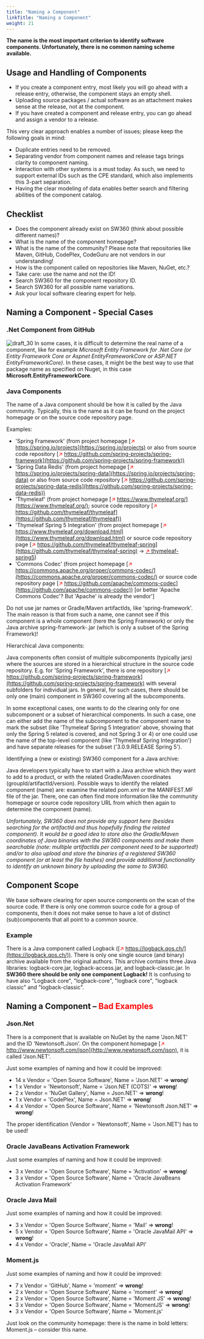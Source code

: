 ```yaml
---
title: "Naming a Component"
linkTitle: "Naming a Component"
weight: 21
---
```


**The name is the most important criterion to identify software components. Unfortunately, there is no common naming scheme available.**

## Usage and Handling of Components

- If you create a component entry, most likely you will go ahead with a release entry, otherwise, the component stays an empty shell.
- Uploading source packages / actual software as an attachment makes sense at the release, not at the component.
- If you have created a component and release entry, you can go ahead and assign a vendor to a release.

This very clear approach enables a number of issues; please keep the following goals in mind:

- Duplicate entries need to be removed.
- Separating vendor from component names and release tags brings clarity to component naming.
- Interaction with other systems is a must today. As such, we need to support external IDs such as the CPE standard, which also implements this 3-part separation.
- Having the clear modeling of data enables better search and filtering abilities of the component catalog.

## Checklist

- Does the component already exist on SW360 (think about possible different names)?
- What is the name of the component homepage?
- What is the name of the community? Please note that repositories like Maven, GitHub, CodePlex, CodeGuru are not vendors in our understanding!
- How is the component called on repositories like Maven, NuGet, etc.?
- Take care: use the name and not the ID!
- Search SW360 for the component repository ID.
- Search SW360 for all possible name variations.
- Ask your local software clearing expert for help.

## Naming a Component - Special Cases

### .Net Component from GitHub

![draft_30](SW360_NamingaComponentimage/draft_30.png) In some cases, it is difficult to determine the real name of a component, like for example *Microsoft Entity Framework for .Net Core (or Entity Framework Core or Aspnet EntityFrameworkCore or ASP.NET EntityFrameworkCore)*. In these cases, it might be the best way to use that package name as specified on Nuget, in this case **Microsoft.EntityFrameworkCore**.

### Java Components

The name of a Java component should be how it is called by the Java community. Typically, this is the name as it can be found on the project homepage or on the source code repository page.

Examples:

- 'Spring Framework' (from project homepage [<span style="color:red">&#8599;</span> https://spring.io/projects](https://spring.io/projects) or also from source code repository [<span style="color:red">&#8599;</span> https://github.com/spring-projects/spring-framework](https://github.com/spring-projects/spring-framework))
- 'Spring Data Redis' (from project homepage [<span style="color:red">&#8599;</span> https://spring.io/projects/spring-data](https://spring.io/projects/spring-data) or also from source code repository [<span style="color:red">&#8599;</span> https://github.com/spring-projects/spring-data-redis](https://github.com/spring-projects/spring-data-redis))
- 'Thymeleaf' (from project homepage [<span style="color:red">&#8599;</span> https://www.thymeleaf.org/](https://www.thymeleaf.org/); source code repository [<span style="color:red">&#8599;</span> https://github.com/thymeleaf/thymeleaf](https://github.com/thymeleaf/thymeleaf))
- 'Thymeleaf Spring 5 Integration' (from project homepage [<span style="color:red">&#8599;</span> https://www.thymeleaf.org/download.html](https://www.thymeleaf.org/download.html) or source code repository page [<span style="color:red">&#8599;</span> https://github.com/thymeleaf/thymeleaf-spring](https://github.com/thymeleaf/thymeleaf-spring) → [<span style="color:red">&#8599;</span> thymeleaf-spring5](https://github.com/thymeleaf/thymeleaf-spring/tree/3.0-master/thymeleaf-spring5))
- 'Commons Codec' (from project homepage [<span style="color:red">&#8599;</span> https://commons.apache.org/proper/commons-codec/](https://commons.apache.org/proper/commons-codec/) or source code repository page [<span style="color:red">&#8599;</span> https://github.com/apache/commons-codec](https://github.com/apache/commons-codec)) [or better 'Apache Commons Codec'? But 'Apache' is already the vendor']

Do not use jar names or Gradle/Maven artifactIds, like 'spring-framework'. The main reason is that from such a name, one cannot see if this component is a whole component (here the Spring Framework) or only the Java archive spring-framework-<version>.jar (which is only a subset of the Spring Framework)!

Hierarchical Java components:

Java components often consist of multiple subcomponents (typically jars) where the sources are stored in a hierarchical structure in the source code repository. E.g. for 'Spring Framework', there is one repository [<span style="color:red">&#8599;</span> https://github.com/spring-projects/spring-framework](https://github.com/spring-projects/spring-framework) with several subfolders for individual jars. In general, for such cases, there should be only one (main) component in SW360 covering all the subcomponents.

In some exceptional cases, one wants to do the clearing only for one subcomponent or a subset of hierarchical components. In such a case, one can either add the name of the subcomponent to the component name to mark the subset (like 'Thymeleaf Spring 5 Integration' above, showing that only the Spring 5 related is covered, and not Spring 3 or 4) or one could use the name of the top-level component (like 'Thymeleaf Spring Integration') and have separate releases for the subset ('3.0.9.RELEASE Spring 5').

Identifying a (new or existing) SW360 component for a Java archive:

Java developers typically have to start with a Java archive which they want to add to a product, or with the related Gradle/Maven coordinates (groupId/artifactId/version). Possible ways to identify the related component (name) are: examine the related pom.xml or the MANIFEST.MF file of the jar. There, one can often find more information like the community homepage or source code repository URL from which then again to determine the component (name).

*Unfortunately, SW360 does not provide any support here (besides searching for the artifactId and thus hopefully finding the related component). It would be a good idea to store also the Gradle/Maven coordinates of Java binaries with the SW360 components and make them searchable (note: multiple artifactIds per component need to be supported!) and/or to also upload and store the binaries of a registered SW360 component (or at least the file hashes) and provide additional functionality to identify an unknown binary by uploading the same to SW360.*

## Component Scope

We base software clearing for open source components on the scan of the source code. If there is only one common source code for a group of components, then it does not make sense to have a lot of distinct (sub)components that all point to a common source.

### Example

There is a Java component called Logback ([<span style="color:red">&#8599;</span> https://logback.qos.ch/](https://logback.qos.ch/)). There is only one single source (and binary) archive available from the original authors. This archive contains three Java libraries: logback-core.jar, logback-access.jar, and logback-classic.jar. In **SW360 there should be only one component Logback!** It is confusing to have also "Logback core", "logback-core", "logback core", "logback classic" and "logback-classic".

## Naming a Component – <span style="color:red">Bad Examples</span>

### Json.Net

There is a component that is available on NuGet by the name 'Json.NET' and the ID 'Newtonsoft.Json'. On the component homepage [<span style="color:red">&#8599;</span> http://www.newtonsoft.com/json](http://www.newtonsoft.com/json), it is called 'Json.NET'.

Just some examples of naming and how it could be improved:

- 14 x Vendor = 'Open Source Software', Name = 'Json.NET' => **wrong**!
- 1 x Vendor = 'Newtonsoft', Name = 'Json.NET (COTS)' => **wrong**!
- 2 x Vendor = 'NuGet Gallery', Name = Json.NET' => **wrong**!
- 1 x Vendor = 'CodePlex', Name = Json.NET' => **wrong**!
- 4 x Vendor = 'Open Source Software', Name = 'Newtonsoft Json.NET' => **wrong**!

The proper identification (Vendor = 'Newtonsoft', Name = 'Json.NET') has to be used!

### Oracle JavaBeans Activation Framework

Just some examples of naming and how it could be improved:

- 3 x Vendor = 'Open Source Software', Name = 'Activation' => **wrong**!
- 3 x Vendor = 'Open Source Software', Name = 'Oracle JavaBeans Activation Framework'

### Oracle Java Mail

Just some examples of naming and how it could be improved:

- 3 x Vendor = 'Open Source Software', Name = 'Mail' => **wrong**!
- 5 x Vendor = 'Open Source Software', Name = 'Oracle JavaMail API' => **wrong**!
- 4 x Vendor = 'Oracle', Name = 'Oracle JavaMail API'

### Moment.js

Just some examples of naming and how it could be improved:

- 7 x Vendor = 'GitHub', Name = 'moment' => **wrong**!
- 2 x Vendor = 'Open Source Software', Name = 'moment' => **wrong**!
- 2 x Vendor = 'Open Source Software', Name = 'Moment JS' => **wrong**!
- 3 x Vendor = 'Open Source Software', Name = 'MomentJS' => **wrong**!
- 3 x Vendor = 'Open Source Software', Name = 'Moment.js'

Just look on the community homepage: there is the name in bold letters:
Moment.js – consider this name.
